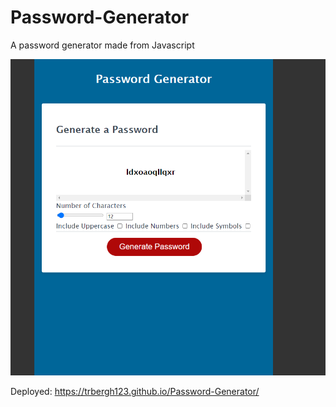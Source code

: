 # Password-Generator

A password generator made from Javascript 


![](PasswordGen.PNG)


Deployed: https://trbergh123.github.io/Password-Generator/


